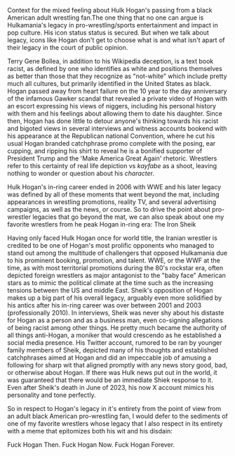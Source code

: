 Context for the mixed feeling about Hulk Hogan's passing from a black American adult wrestling fan.The one thing that no one can argue is Hulkamania's legacy in pro-wrestling/sports entertainment and impact in pop culture.  His icon status status is secured. But when we talk about legacy, icons like Hogan don't get to choose what is and what isn't apart of their legacy in the court of public opinion. 

Terry Gene Bollea, in addition to his Wikipedia deception, is a text book racist, as defined by one who identifies as white and positions themselves as better than those that they recognize as "not-white" which include pretty much all cultures, but primarily identified in the United States as black.  Hogan passed away from heart failure on the 10 year to the day anniversary of the infamous Gawker scandal that revealed a private video of Hogan with an escort expressing his views of niggers, including his personal history with them and his feelings about allowing them to date his daughter.  Since then, Hogan has done little to detour anyone's thinking towards his racist and bigoted views in several interviews and witness accounts bookend with his appearance at the Republican national Convention, where he cut his usual Hogan branded catchphrase promo complete with the posing, ear cupping, and ripping his shirt to reveal he is a bonified supporter of President Trump and the 'Make America Great Again' rhetoric. Wrestlers refer to this certainty of real life depiction vs *kayfabe* as a shoot, leaving nothing to wonder or question about his *characte*r.

Hulk Hogan's in-ring career ended in 2006 with WWE and his later legacy was defined by all of these moments that went beyond the mat, including appearances in wrestling promotions, reality TV, and several advertising campaigns, as well as the news, or course. So to drive the point about pro-wrestler legacies that go beyond the mat, we can also speak about one my favorite wrestlers from he peak Hogan in-ring era: The Iron Sheik

Having only faced Hulk Hogan once for  world title, the Iranian wrestler is credited to be one of Hogan's most prolific opponents who managed to stand out among the multitude of challengers that opposed Hulkamania due to his prominent booking, promotion, and talent.  WWE, or the WWF at the time, as with most territorial promotions during the 80's rockstar era, often depicted foreign wrestlers as major antagonist to the "baby face" American stars as to mimic the political climate at the time such as the increasing tensions between the US and middle East.  Sheik's opposition of Hogan makes up a big part of his overall legacy, arguably even more solidified by his antics after his in-ring career was over between 2001 and 2003 (professionally 2010). In interviews, Sheik was never shy about his distaste for Hogan as a person and as a business man, even co-signing allegations of being racist among other things. He pretty much became the authority of all things anti-Hogan, a moniker that would crescendo as he established a social media presence. His Twitter account, rumored to be ran by younger family members of Sheik, depicted many of his thoughts and established catchphrases aimed at Hogan and did an impeccable job of amusing a following for sharp wit that aligned promptly with any news story good, bad, or otherwise about Hogan. If there was Hulk news put out in the world, it was guaranteed that there would be an immediate Shiek response to it.  Even after Sheik's death in June of 2023, his now X account mimics his personality and tone perfectly.

So in respect to Hogan's legacy in it's entirety from the point of view from an adult black American pro-wrestling fan, I would defer to the sediments of one of my favorite wrestlers whose legacy that I also respect in its entirety with a meme that epitomizes both his wit and his disdain:

Fuck Hogan Then.
Fuck Hogan Now.
Fuck Hogan Forever.